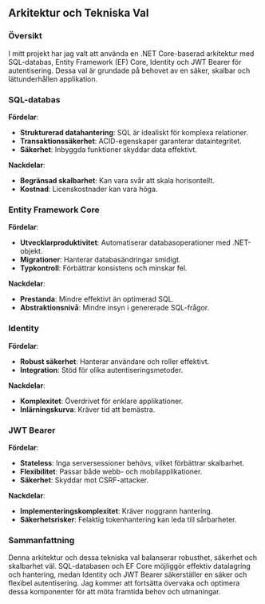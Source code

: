 ## Arkitektur och Tekniska Val

### Översikt
I mitt projekt har jag valt att använda en .NET Core-baserad arkitektur med SQL-databas, Entity Framework (EF) Core, Identity och JWT Bearer för autentisering. Dessa val är grundade på behovet av en säker, skalbar och lättunderhållen applikation.

### SQL-databas
**Fördelar**:
- **Strukturerad datahantering**: SQL är idealiskt för komplexa relationer.
- **Transaktionssäkerhet**: ACID-egenskaper garanterar dataintegritet.
- **Säkerhet**: Inbyggda funktioner skyddar data effektivt.

**Nackdelar**:
- **Begränsad skalbarhet**: Kan vara svår att skala horisontellt.
- **Kostnad**: Licenskostnader kan vara höga.

### Entity Framework Core
**Fördelar**:
- **Utvecklarproduktivitet**: Automatiserar databasoperationer med .NET-objekt.
- **Migrationer**: Hanterar databasändringar smidigt.
- **Typkontroll**: Förbättrar konsistens och minskar fel.

**Nackdelar**:
- **Prestanda**: Mindre effektivt än optimerad SQL.
- **Abstraktionsnivå**: Mindre insyn i genererade SQL-frågor.

### Identity
**Fördelar**:
- **Robust säkerhet**: Hanterar användare och roller effektivt.
- **Integration**: Stöd för olika autentiseringsmetoder.

**Nackdelar**:
- **Komplexitet**: Överdrivet för enklare applikationer.
- **Inlärningskurva**: Kräver tid att bemästra.

### JWT Bearer
**Fördelar**:
- **Stateless**: Inga serversessioner behövs, vilket förbättrar skalbarhet.
- **Flexibilitet**: Passar både webb- och mobilapplikationer.
- **Säkerhet**: Skyddar mot CSRF-attacker.

**Nackdelar**:
- **Implementeringskomplexitet**: Kräver noggrann hantering.
- **Säkerhetsrisker**: Felaktig tokenhantering kan leda till sårbarheter.

### Sammanfattning
Denna arkitektur och dessa tekniska val balanserar robusthet, säkerhet och skalbarhet väl. SQL-databasen och EF Core möjliggör effektiv datalagring och hantering, medan Identity och JWT Bearer säkerställer en säker och flexibel autentisering. Jag kommer att fortsätta övervaka och optimera dessa komponenter för att möta framtida behov och utmaningar.

